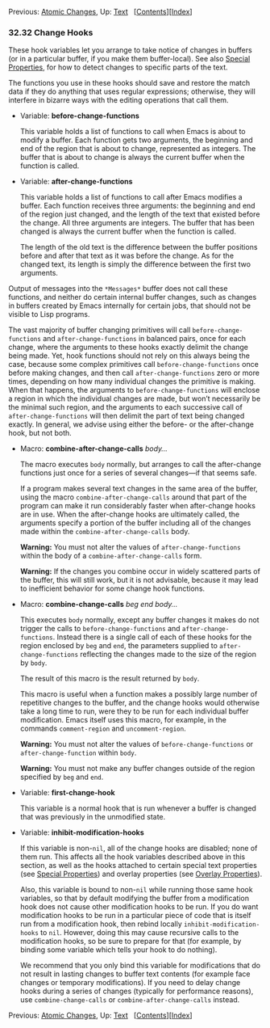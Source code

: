 

Previous: [Atomic Changes](Atomic-Changes.html), Up: [Text](Text.html)   \[[Contents](index.html#SEC_Contents "Table of contents")]\[[Index](Index.html "Index")]

### 32.32 Change Hooks

These hook variables let you arrange to take notice of changes in buffers (or in a particular buffer, if you make them buffer-local). See also [Special Properties](Special-Properties.html), for how to detect changes to specific parts of the text.

The functions you use in these hooks should save and restore the match data if they do anything that uses regular expressions; otherwise, they will interfere in bizarre ways with the editing operations that call them.

*   Variable: **before-change-functions**

    This variable holds a list of functions to call when Emacs is about to modify a buffer. Each function gets two arguments, the beginning and end of the region that is about to change, represented as integers. The buffer that is about to change is always the current buffer when the function is called.

<!---->

*   Variable: **after-change-functions**

    This variable holds a list of functions to call after Emacs modifies a buffer. Each function receives three arguments: the beginning and end of the region just changed, and the length of the text that existed before the change. All three arguments are integers. The buffer that has been changed is always the current buffer when the function is called.

    The length of the old text is the difference between the buffer positions before and after that text as it was before the change. As for the changed text, its length is simply the difference between the first two arguments.

Output of messages into the `*Messages*` buffer does not call these functions, and neither do certain internal buffer changes, such as changes in buffers created by Emacs internally for certain jobs, that should not be visible to Lisp programs.

The vast majority of buffer changing primitives will call `before-change-functions` and `after-change-functions` in balanced pairs, once for each change, where the arguments to these hooks exactly delimit the change being made. Yet, hook functions should not rely on this always being the case, because some complex primitives call `before-change-functions` once before making changes, and then call `after-change-functions` zero or more times, depending on how many individual changes the primitive is making. When that happens, the arguments to `before-change-functions` will enclose a region in which the individual changes are made, but won’t necessarily be the minimal such region, and the arguments to each successive call of `after-change-functions` will then delimit the part of text being changed exactly. In general, we advise using either the before- or the after-change hook, but not both.

*   Macro: **combine-after-change-calls** *body…*

    The macro executes `body` normally, but arranges to call the after-change functions just once for a series of several changes—if that seems safe.

    If a program makes several text changes in the same area of the buffer, using the macro `combine-after-change-calls` around that part of the program can make it run considerably faster when after-change hooks are in use. When the after-change hooks are ultimately called, the arguments specify a portion of the buffer including all of the changes made within the `combine-after-change-calls` body.

    **Warning:** You must not alter the values of `after-change-functions` within the body of a `combine-after-change-calls` form.

    **Warning:** If the changes you combine occur in widely scattered parts of the buffer, this will still work, but it is not advisable, because it may lead to inefficient behavior for some change hook functions.

<!---->

*   Macro: **combine-change-calls** *beg end body…*

    This executes `body` normally, except any buffer changes it makes do not trigger the calls to `before-change-functions` and `after-change-functions`. Instead there is a single call of each of these hooks for the region enclosed by `beg` and `end`, the parameters supplied to `after-change-functions` reflecting the changes made to the size of the region by `body`.

    The result of this macro is the result returned by `body`.

    This macro is useful when a function makes a possibly large number of repetitive changes to the buffer, and the change hooks would otherwise take a long time to run, were they to be run for each individual buffer modification. Emacs itself uses this macro, for example, in the commands `comment-region` and `uncomment-region`.

    **Warning:** You must not alter the values of `before-change-functions` or `after-change-function` within `body`.

    **Warning:** You must not make any buffer changes outside of the region specified by `beg` and `end`.

<!---->

*   Variable: **first-change-hook**

    This variable is a normal hook that is run whenever a buffer is changed that was previously in the unmodified state.

<!---->

*   Variable: **inhibit-modification-hooks**

    If this variable is non-`nil`, all of the change hooks are disabled; none of them run. This affects all the hook variables described above in this section, as well as the hooks attached to certain special text properties (see [Special Properties](Special-Properties.html)) and overlay properties (see [Overlay Properties](Overlay-Properties.html)).

    Also, this variable is bound to non-`nil` while running those same hook variables, so that by default modifying the buffer from a modification hook does not cause other modification hooks to be run. If you do want modification hooks to be run in a particular piece of code that is itself run from a modification hook, then rebind locally `inhibit-modification-hooks` to `nil`. However, doing this may cause recursive calls to the modification hooks, so be sure to prepare for that (for example, by binding some variable which tells your hook to do nothing).

    We recommend that you only bind this variable for modifications that do not result in lasting changes to buffer text contents (for example face changes or temporary modifications). If you need to delay change hooks during a series of changes (typically for performance reasons), use `combine-change-calls` or `combine-after-change-calls` instead.

Previous: [Atomic Changes](Atomic-Changes.html), Up: [Text](Text.html)   \[[Contents](index.html#SEC_Contents "Table of contents")]\[[Index](Index.html "Index")]
